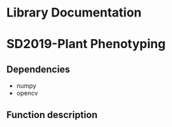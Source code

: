 # Library Documentation
# SD2019-Plant Phenotyping
## Dependencies
* numpy
* opencv

## Function description
